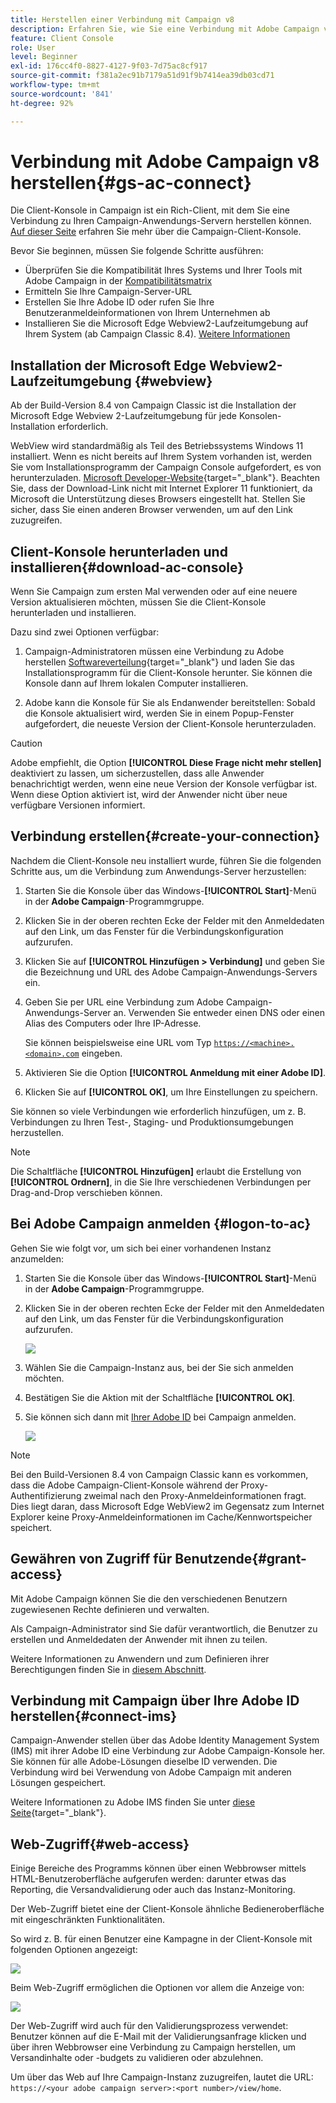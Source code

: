 ```yaml
---
title: Herstellen einer Verbindung mit Campaign v8
description: Erfahren Sie, wie Sie eine Verbindung mit Adobe Campaign v8 herstellen und die Konsole auf Ihrem Computer installieren, um den Zugriff zu erleichtern.
feature: Client Console
role: User
level: Beginner
exl-id: 176cc4f0-8827-4127-9f03-7d75ac8cf917
source-git-commit: f381a2ec91b7179a51d91f9b7414ea39db03cd71
workflow-type: tm+mt
source-wordcount: '841'
ht-degree: 92%

---
```


# Verbindung mit Adobe Campaign v8 herstellen{#gs-ac-connect}

Die Client-Konsole in Campaign ist ein Rich-Client, mit dem Sie eine Verbindung zu Ihren Campaign-Anwendungs-Servern herstellen können. [Auf dieser Seite](ac-components.md#presentation-layer) erfahren Sie mehr über die Campaign-Client-Konsole.

Bevor Sie beginnen, müssen Sie folgende Schritte ausführen:

* Überprüfen Sie die Kompatibilität Ihres Systems und Ihrer Tools mit Adobe Campaign in der [Kompatibilitätsmatrix](compatibility-matrix.md)
* Ermitteln Sie Ihre Campaign-Server-URL
* Erstellen Sie Ihre Adobe ID oder rufen Sie Ihre Benutzeranmeldeinformationen von Ihrem Unternehmen ab
* Installieren Sie die Microsoft Edge Webview2-Laufzeitumgebung auf Ihrem System (ab Campaign Classic 8.4). [Weitere Informationen](#webview)

## Installation der Microsoft Edge Webview2-Laufzeitumgebung {#webview}

Ab der Build-Version 8.4 von Campaign Classic ist die Installation der Microsoft Edge Webview 2-Laufzeitumgebung für jede Konsolen-Installation erforderlich.

WebView wird standardmäßig als Teil des Betriebssystems Windows 11 installiert. Wenn es nicht bereits auf Ihrem System vorhanden ist, werden Sie vom Installationsprogramm der Campaign Console aufgefordert, es von herunterzuladen. [Microsoft Developer-Website](http://www.adobe.com/go/acc-ms-webview2-runtime-download_de){target=&quot;_blank&quot;}. Beachten Sie, dass der Download-Link nicht mit Internet Explorer 11 funktioniert, da Microsoft die Unterstützung dieses Browsers eingestellt hat. Stellen Sie sicher, dass Sie einen anderen Browser verwenden, um auf den Link zuzugreifen.

## Client-Konsole herunterladen und installieren{#download-ac-console}

Wenn Sie Campaign zum ersten Mal verwenden oder auf eine neuere Version aktualisieren möchten, müssen Sie die Client-Konsole herunterladen und installieren.

Dazu sind zwei Optionen verfügbar:

1. Campaign-Administratoren müssen eine Verbindung zu Adobe herstellen [Softwareverteilung](https://experience.adobe.com/#/downloads/content/software-distribution/de/campaign.html){target=&quot;_blank&quot;} und laden Sie das Installationsprogramm für die Client-Konsole herunter. Sie können die Konsole dann auf Ihrem lokalen Computer installieren.

1. Adobe kann die Konsole für Sie als Endanwender bereitstellen: Sobald die Konsole aktualisiert wird, werden Sie in einem Popup-Fenster aufgefordert, die neueste Version der Client-Konsole herunterzuladen.

>[!CAUTION]
>
>Adobe empfiehlt, die Option **[!UICONTROL Diese Frage nicht mehr stellen]** deaktiviert zu lassen, um sicherzustellen, dass alle Anwender benachrichtigt werden, wenn eine neue Version der Konsole verfügbar ist.  Wenn diese Option aktiviert ist, wird der Anwender nicht über neue verfügbare Versionen informiert.

## Verbindung erstellen{#create-your-connection}

Nachdem die Client-Konsole neu installiert wurde, führen Sie die folgenden Schritte aus, um die Verbindung zum Anwendungs-Server herzustellen:

1. Starten Sie die Konsole über das Windows-**[!UICONTROL Start]**-Menü in der **Adobe Campaign**-Programmgruppe.

1. Klicken Sie in der oberen rechten Ecke der Felder mit den Anmeldedaten auf den Link, um das Fenster für die Verbindungskonfiguration aufzurufen.

1. Klicken Sie auf **[!UICONTROL Hinzufügen > Verbindung]** und geben Sie die Bezeichnung und URL des Adobe Campaign-Anwendungs-Servers ein.

1. Geben Sie per URL eine Verbindung zum Adobe Campaign-Anwendungs-Server an. Verwenden Sie entweder einen DNS oder einen Alias des Computers oder Ihre IP-Adresse.

   Sie können beispielsweise eine URL vom Typ [`https://<machine>.<domain>.com`](https://myserver.adobe.com) eingeben.

1. Aktivieren Sie die Option **[!UICONTROL Anmeldung mit einer Adobe ID]**.

1. Klicken Sie auf **[!UICONTROL OK]**, um Ihre Einstellungen zu speichern.

Sie können so viele Verbindungen wie erforderlich hinzufügen, um z. B. Verbindungen zu Ihren Test-, Staging- und Produktionsumgebungen herzustellen.

>[!NOTE]
>
>Die Schaltfläche **[!UICONTROL Hinzufügen]** erlaubt die Erstellung von **[!UICONTROL Ordnern]**, in die Sie Ihre verschiedenen Verbindungen per Drag-and-Drop verschieben können.

## Bei Adobe Campaign anmelden {#logon-to-ac}

Gehen Sie wie folgt vor, um sich bei einer vorhandenen Instanz anzumelden:

1. Starten Sie die Konsole über das Windows-**[!UICONTROL Start]**-Menü in der **Adobe Campaign**-Programmgruppe.

1. Klicken Sie in der oberen rechten Ecke der Felder mit den Anmeldedaten auf den Link, um das Fenster für die Verbindungskonfiguration aufzurufen.

   ![](assets/connectToCampaign.png)

1. Wählen Sie die Campaign-Instanz aus, bei der Sie sich anmelden möchten.

1. Bestätigen Sie die Aktion mit der Schaltfläche **[!UICONTROL OK]**.

1. Sie können sich dann mit [Ihrer Adobe ID](#connect-ims) bei Campaign anmelden.

   ![](assets/adobeID.png)

>[!NOTE]
>
>Bei den Build-Versionen 8.4 von Campaign Classic kann es vorkommen, dass die Adobe Campaign-Client-Konsole während der Proxy-Authentifizierung zweimal nach den Proxy-Anmeldeinformationen fragt. Dies liegt daran, dass Microsoft Edge WebView2 im Gegensatz zum Internet Explorer keine Proxy-Anmeldeinformationen im Cache/Kennwortspeicher speichert.

## Gewähren von Zugriff für Benutzende{#grant-access}

Mit Adobe Campaign können Sie die den verschiedenen Benutzern zugewiesenen Rechte definieren und verwalten.

Als Campaign-Administrator sind Sie dafür verantwortlich, die Benutzer zu erstellen und Anmeldedaten der Anwender mit ihnen zu teilen.

Weitere Informationen zu Anwendern und zum Definieren ihrer Berechtigungen finden Sie in [diesem Abschnitt](gs-permissions.md).


## Verbindung mit Campaign über Ihre Adobe ID herstellen{#connect-ims}

Campaign-Anwender stellen über das Adobe Identity Management System (IMS) mit ihrer Adobe ID eine Verbindung zur Adobe Campaign-Konsole her. Sie können für alle Adobe-Lösungen dieselbe ID verwenden. Die Verbindung wird bei Verwendung von Adobe Campaign mit anderen Lösungen gespeichert.

Weitere Informationen zu Adobe IMS finden Sie unter [diese Seite](https://helpx.adobe.com/de/enterprise/using/identity.html){target=&quot;_blank&quot;}.

## Web-Zugriff{#web-access}

Einige Bereiche des Programms können über einen Webbrowser mittels HTML-Benutzeroberfläche aufgerufen werden: darunter etwas das Reporting, die Versandvalidierung oder auch das Instanz-Monitoring.

Der Web-Zugriff bietet eine der Client-Konsole ähnliche Bedieneroberfläche mit eingeschränkten Funktionalitäten.

So wird z. B. für einen Benutzer eine Kampagne in der Client-Konsole mit folgenden Optionen angezeigt:

![](assets/campaign-from-console.png)

Beim Web-Zugriff ermöglichen die Optionen vor allem die Anzeige von:

![](assets/campaign-from-web.png)

Der Web-Zugriff wird auch für den Validierungsprozess verwendet: Benutzer können auf die E-Mail mit der Validierungsanfrage klicken und über ihren Webbrowser eine Verbindung zu Campaign herstellen, um Versandinhalte oder -budgets zu validieren oder abzulehnen.

Um über das Web auf Ihre Campaign-Instanz zuzugreifen, lautet die URL: `https://<your adobe campaign server>:<port number>/view/home`.
